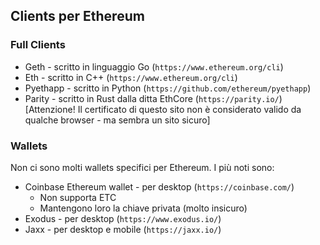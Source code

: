 ## Clients per Ethereum

### Full Clients

* Geth - scritto in linguaggio Go (`https://www.ethereum.org/cli`)
* Eth - scritto in C++ (`https://www.ethereum.org/cli`)
* Pyethapp - scritto in Python (`https://github.com/ethereum/pyethapp`)
* Parity - scritto in Rust dalla ditta EthCore (`https://parity.io/`) [Attenzione! Il certificato di questo sito non è considerato valido da qualche browser - ma sembra un sito sicuro]

### Wallets

Non ci sono molti wallets specifici per Ethereum. I più noti sono:

* Coinbase Ethereum wallet - per desktop (`https://coinbase.com/`)
    * Non supporta ETC
    * Mantengono loro la chiave privata (molto insicuro)
* Exodus - per desktop (`https://www.exodus.io/`)
* Jaxx - per desktop e mobile (`https://jaxx.io/`)
